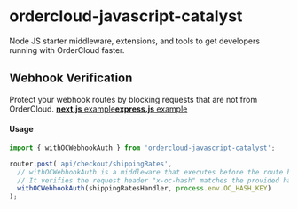 # ordercloud-javascript-catalyst
Node JS starter middleware, extensions, and tools to get developers running with OrderCloud faster.

## Webhook Verification
Protect your webhook routes by blocking requests that are not from OrderCloud. [**next.js** example](./examples/next-js/pages/api/checkout/ordercalculate.ts)[**express.js** example](./examples/express-js/src/checkoutIntegrationRoutes.ts)

#### Usage
```js
import { withOCWebhookAuth } from 'ordercloud-javascript-catalyst';

router.post('api/checkout/shippingRates', 
  // withOCWebhookAuth is a middleware that executes before the route handler.
  // It verifies the request header "x-oc-hash" matches the provided hashKey.
  withOCWebhookAuth(shippingRatesHandler, process.env.OC_HASH_KEY)
);


